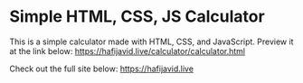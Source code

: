 # Simple HTML, CSS, JS Calculator
This is a simple calculator made with HTML, CSS, and JavaScript. Preview it at the link below:
https://hafijavid.live/calculator/calculator.html

Check out the full site below:
https://hafijavid.live

